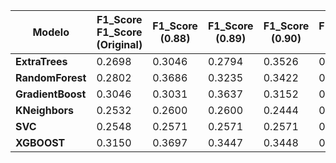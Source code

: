 | Modelo           | F1_Score F1_Score (Original)  | F1_Score (0.88) | F1_Score (0.89) | F1_Score (0.90) | F1_Score (0.91) | F1_Score (0.92) | F1_Score (0.93) | F1_Score (0.94) | F1_Score (0.95) | F1_Score (0.96) |
|------------------|-----------------|-----------------|-----------------|-----------------|-----------------|-----------------|-----------------|-----------------|-----------------|-----------------|
| **ExtraTrees**   | 0.2698          | 0.3046          | 0.2794          | 0.3526          | 0.2866          | 0.2846          | **0.3707**      | 0.2544          | 0.3356          | 0.3118          |
| **RandomForest** | 0.2802          | 0.3686          | 0.3235          | 0.3422          | 0.3169          | 0.2633          | 0.3439          | 0.2816          | 0.2976          | 0.2685          |
| **GradientBoost**| 0.3046          | 0.3031          | 0.3637          | 0.3152          | 0.3138          | 0.2973          | 0.3127          | 0.2923          | 0.2900          | 0.2971          |
| **KNeighbors**   | 0.2532          | 0.2600          | 0.2600          | 0.2444          | 0.2444          | 0.2444          | 0.2308          | 0.2308          | 0.2311          | 0.2311          |
| **SVC**          | 0.2548          | 0.2571          | 0.2571          | 0.2571          | 0.2571          | 0.2571          | 0.2571          | 0.2571          | 0.2571          | 0.2571          |
| **XGBOOST**      | 0.3150          | 0.3697          | 0.3447          | 0.3448          | 0.3194          | 0.3393          | 0.3181          | 0.2812          | 0.2788          | 0.3068          |


